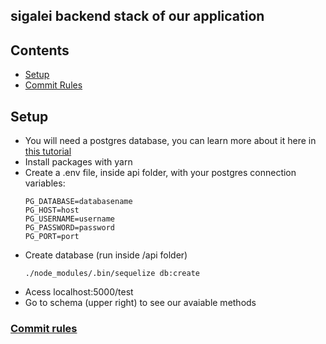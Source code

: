 ## sigalei backend stack of our application

## Contents
* [Setup](#setup)
* [Commit Rules](#commit-rules)

## Setup
- You will need a postgres database, you can learn more about it here in [this tutorial](https://www.digitalocean.com/community/tutorials/how-to-install-and-use-postgresql-on-ubuntu-18-04)
- Install packages with yarn
- Create a .env file, inside api folder, with your postgres connection variables:
  ```
  PG_DATABASE=databasename
  PG_HOST=host
  PG_USERNAME=username
  PG_PASSWORD=password
  PG_PORT=port
  ```
- Create database (run inside /api folder)
  ```
  ./node_modules/.bin/sequelize db:create
  ```
- Acess localhost:5000/test
- Go to schema (upper right) to see our avaiable methods

### [Commit rules](https://github.com/conventional-changelog/commitlint)
